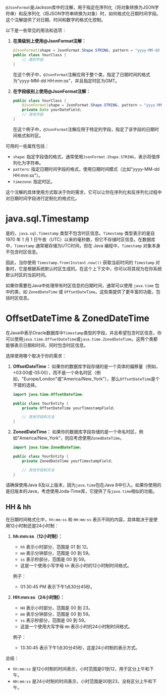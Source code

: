 `@JsonFormat`是Jackson库中的注解，用于指定在序列化（将对象转换为JSON字符串）和反序列化（将JSON字符串转换为对象）时，如何格式化日期时间字段。这个注解提供了对日期、时间和数字的格式化控制。

以下是一些常见的用法和选项：

1. **在类级别上使用@JsonFormat注解：**
   ```java
   @JsonFormat(shape = JsonFormat.Shape.STRING, pattern = "yyyy-MM-dd HH:mm:ss", timezone = "GMT")
   public class YourClass {
       // 类的字段
   }
   ```
   在这个例子中，`@JsonFormat`注解应用于整个类，指定了日期时间的格式为"yyyy-MM-dd HH:mm:ss"，并且指定时区为GMT。

2. **在字段级别上使用@JsonFormat注解：**
   ```java
   public class YourClass {
       @JsonFormat(shape = JsonFormat.Shape.STRING, pattern = "yyyy-MM-dd HH:mm:ss", timezone = "GMT")
       private Date yourDateField;
       // 其他字段
   }
   ```
   在这个例子中，`@JsonFormat`注解应用于特定的字段，指定了该字段的日期时间格式和时区。

可用的一些属性包括：
- `shape`: 指定字段值的格式，通常使用`JsonFormat.Shape.STRING`，表示将值序列化为字符串。
- `pattern`: 指定日期时间字段的格式，使用日期时间模式（比如"yyyy-MM-dd HH:mm:ss"）。
- `timezone`: 指定时区。

这个注解的具体使用方式取决于你的需求，它可以让你在序列化和反序列化过程中对日期时间字段进行定制化的格式化。

# java.sql.Timestamp
是的，`java.sql.Timestamp` 类型不包含时区信息。`Timestamp` 类型表示的是自 1970 年 1 月 1 日午夜（UTC）以来的毫秒数，但它不存储时区信息。在数据库中，`Timestamp` 通常被存储为UTC时间，但在 Java 编程中，`Timestamp` 对象本身不包含时区信息。

因此，当你使用 `Timestamp.from(Instant.now())` 获取当前时间的 `Timestamp` 对象时，它是根据系统默认时区生成的。在这个上下文中，你可以将其视为在你系统默认时区的当前时间。

如果你需要在Java中处理带有时区信息的日期时间，通常可以使用 `java.time` 包中的类，如 `ZonedDateTime` 或 `OffsetDateTime`。这些类提供了更丰富的功能，包括时区信息。
# OffsetDateTime & ZonedDateTime
在Java中表示Oracle数据库中`Timestamp`类型的字段，并且希望包含时区信息，你可以使用`java.time.OffsetDateTime`或`java.time.ZonedDateTime`。这两个类都能够表示日期和时间，同时包含时区信息。

选择使用哪个取决于你的需求：

1. **OffsetDateTime：** 如果你的数据库字段存储的是一个具体的偏移量（例如，+03:00或-05:00），而不是一个命名时区（例如，"Europe/London"或"America/New_York"），那么`OffsetDateTime`是个不错的选择。

   ```java
   import java.time.OffsetDateTime;

   public class YourEntity {
       private OffsetDateTime yourTimestampField;

       // 其他字段和方法
   }
   ```

2. **ZonedDateTime：** 如果你的数据库字段存储的是一个命名时区，例如"America/New_York"，则应考虑使用`ZonedDateTime`。

   ```java
   import java.time.ZonedDateTime;

   public class YourEntity {
       private ZonedDateTime yourTimestampField;

       // 其他字段和方法
   }
   ```

请确保使用Java 8及以上版本，因为`java.time`包在Java 8中引入。如果你使用的是旧版本的Java，考虑使用Joda-Time库，它提供了与`java.time`相似的功能。

## HH & hh
在日期时间格式化中，`hh:mm:ss` 和 `HH:mm:ss` 表示不同的内容，具体取决于是使用12小时制还是24小时制：

1. **hh:mm:ss（12小时制）：**
    - `hh` 表示小时部分，范围是 01 到 12。
    - `mm` 表示分钟部分，范围是 00 到 59。
    - `ss` 表示秒部分，范围是 00 到 59。
    - 这是一个使用小写字母 `hh` 表示小时的12小时制时间格式。

   例子：
    - 01:30:45 PM 表示下午1点30分45秒。

2. **HH:mm:ss（24小时制）：**
    - `HH` 表示小时部分，范围是 00 到 23。
    - `mm` 表示分钟部分，范围是 00 到 59。
    - `ss` 表示秒部分，范围是 00 到 59。
    - 这是一个使用大写字母 `HH` 表示小时的24小时制时间格式。

   例子：
    - 13:30:45 表示下午1点30分45秒，这是24小时制的表示方式。

总结：
- `hh:mm:ss` 是12小时制的时间表示，小时范围是01到12，用于区分上午和下午。
- `HH:mm:ss` 是24小时制的时间表示，小时范围是00到23，没有区分上午和下午。